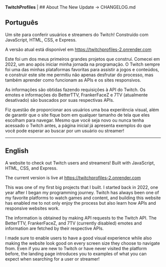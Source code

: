 **TwitchProfiles** | ## About The New Update -> CHANGELOG.md

## Português
Um site para conferir usuários e streamers do Twitch!
Construído com JavaScript, HTML, CSS, e Express.

A versão atual está disponível em https://twitchprofiles-2.onrender.com

Este foi um dos meus primeiros grandes projetos que construí. Comecei em 2022, um ano após iniciar minha jornada na programação. O Twitch sempre foi uma das minhas plataformas favoritas para assistir a jogos e conteúdos, e construir este site me permitiu não apenas desfrutar do processo, mas também aprender como funcionam as APIs e os sites responsivos.

As informações são obtidas fazendo requisições à API do Twitch. Os emotes e informações do BetterTTV, FrankerFaceZ e 7TV (atualmente desativado) são buscados por suas respectivas APIs.

Fiz questão de proporcionar aos usuários uma boa experiência visual, além de garantir que o site fique bom em qualquer tamanho de tela que eles escolham para navegar. Mesmo que você seja novo ou nunca tenha acessado o Twitch antes, a página inicial já apresenta exemplos do que você pode esperar ao buscar por um usuário ou streamer!

___________________________________________

## English
A website to check out Twitch users and streamers!
Built with JavaScript, HTML, CSS, and Express.

The current version is live at https://twitchprofiles-2.onrender.com

This was one of my first big projects that I built. I started back in 2022, one year after I began my programming journey. Twitch has always been one of my favorite platforms to watch games and content, and building this website has enabled me to not only enjoy the process but also learn how APIs and responsive websites work.

The information is obtained by making API requests to the Twitch API. The BetterTTV, FrankerFaceZ, and 7TV (currently disabled) emotes and information are fetched by their respective APIs.

I made sure to enable users to have a good visual experience while also making the website look good on every screen size they choose to navigate from. Even if you are new to Twitch or have never visited the platform before, the landing page introduces you to examples of what you can expect when searching for a user or streamer!



